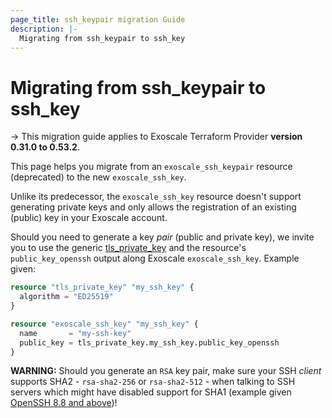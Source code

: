 ```yaml
---
page_title: ssh_keypair migration Guide
description: |-
  Migrating from ssh_keypair to ssh_key
---
```


# Migrating from ssh_keypair to ssh_key

-> This migration guide applies to Exoscale Terraform Provider **version 0.31.0 to 0.53.2**.

This page helps you migrate from an `exoscale_ssh_keypair` resource (deprecated) to the new
`exoscale_ssh_key`.

Unlike its predecessor, the `exoscale_ssh_key` resource doesn't support generating private keys
and only allows the registration of an existing (public) key in your Exoscale account.

Should you need to generate a key _pair_ (public and private key), we invite you to use the generic
[tls_private_key][tls_private_key] and the resource's `public_key_openssh` output along Exoscale
`exoscale_ssh_key`. Example given:

```terraform
resource "tls_private_key" "my_ssh_key" {
  algorithm = "ED25519"
}

resource "exoscale_ssh_key" "my_ssh_key" {
  name       = "my-ssh-key"
  public_key = tls_private_key.my_ssh_key.public_key_openssh
}
```

[tls_private_key]: https://registry.terraform.io/providers/hashicorp/tls/latest/docs/resources/private_key

**WARNING:** Should you generate an `RSA` key pair, make sure your SSH _client_ supports SHA2 -
`rsa-sha2-256` or `rsa-sha2-512` - when talking to SSH servers which might have disabled support
for SHA1 (example given [OpenSSH 8.8 and above](https://www.openssh.com/txt/release-8.8))!
